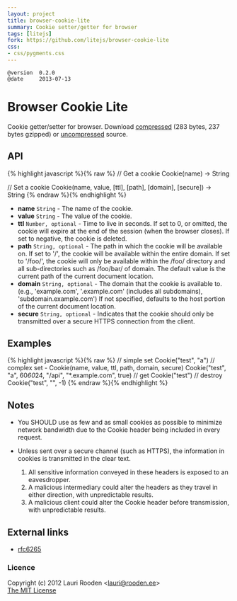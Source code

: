 ```yaml
---                                                                             
layout: project                                                                 
title: browser-cookie-lite
summary: Cookie setter/getter for browser
tags: [litejs]                                                                    
fork: https://github.com/litejs/browser-cookie-lite
css:                                                                            
- css/pygments.css                                                              
---                                                                             
```

[1]: https://raw.github.com/litejs/browser-cookie-lite/master/min.browser-cookie.js
[2]: https://raw.github.com/litejs/browser-cookie-lite/master/browser-cookie.js
[rfc6265]: http://tools.ietf.org/html/rfc6265



    @version  0.2.0
    @date     2013-07-13


Browser Cookie Lite
===================

Cookie getter/setter for browser.
Download [compressed][1]
(283 bytes, 237 bytes gzipped)
or [uncompressed][2] source.


API
---

{% highlight javascript %}{% raw %}
// Get a cookie
Cookie(name) -> String

// Set a cookie
Cookie(name, value, [ttl], [path], [domain], [secure]) -> String
{% endraw %}{% endhighlight %}

-   **name** `String` - The name of the cookie.
-   **value** `String` - The value of the cookie.
-   **ttl** `Number, optional` - Time to live in seconds.
    If set to 0, or omitted, the cookie will expire
    at the end of the session (when the browser closes).
    If set to negative, the cookie is deleted.
-   **path** `String, optional` - The path in which the cookie will be available on.
    If set to '/', the cookie will be available within the entire domain.
    If set to '/foo/', the cookie will only be available within
    the /foo/ directory and all sub-directories such as /foo/bar/ of domain.
    The default value is the current path of the current document location.
-   **domain** `String, optional` - The domain that the cookie is available to.
    (e.g., 'example.com', '.example.com' (includes all subdomains), 'subdomain.example.com')
    If not specified, defaults to the host portion of the current document location.
-   **secure** `String, optional` - Indicates that the cookie should only be transmitted
    over a secure HTTPS connection from the client.


Examples
--------

{% highlight javascript %}{% raw %}
// simple set
Cookie("test", "a")
// complex set - Cookie(name, value, ttl, path, domain, secure)
Cookie("test", "a", 60*60*24, "/api", "*.example.com", true)
// get
Cookie("test")
// destroy
Cookie("test", "", -1)
{% endraw %}{% endhighlight %}


Notes
-----

-   You SHOULD use as few and as small cookies as possible to minimize network
    bandwidth due to the Cookie header being included in every request.

-   Unless sent over a secure channel (such as HTTPS),
    the information in cookies is transmitted in the clear text.
    1.  All sensitive information conveyed in these headers is exposed to
        an eavesdropper.
    2.  A malicious intermediary could alter the headers as they travel
        in either direction, with unpredictable results.
    3.  A malicious client could alter the Cookie header before
        transmission, with unpredictable results.



External links
--------------

- [rfc6265][]



### Licence

Copyright (c) 2012 Lauri Rooden &lt;lauri@rooden.ee&gt;  
[The MIT License](http://lauri.rooden.ee/mit-license.txt)




